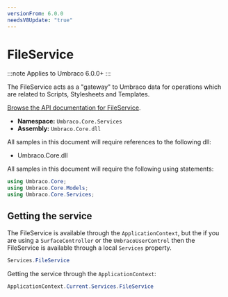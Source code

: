 ```yaml
---
versionFrom: 6.0.0
needsV8Update: "true"
---
```


# FileService

:::note
Applies to Umbraco 6.0.0+
:::

The FileService acts as a "gateway" to Umbraco data for operations which are related to Scripts, Stylesheets and Templates.

[Browse the API documentation for FileService](https://our.umbraco.com/apidocs/v7/csharp/api/Umbraco.Core.Services.FileService.html).

 * **Namespace:** `Umbraco.Core.Services`
 * **Assembly:** `Umbraco.Core.dll`

All samples in this document will require references to the following dll:

* Umbraco.Core.dll

All samples in this document will require the following using statements:

```csharp
using Umbraco.Core;
using Umbraco.Core.Models;
using Umbraco.Core.Services;
```

## Getting the service
The FileService is available through the `ApplicationContext`, but the if you are using a `SurfaceController` or the `UmbracoUserControl` then the FileService is available through a local `Services` property.

```csharp
Services.FileService
```

Getting the service through the `ApplicationContext`:

```csharp
ApplicationContext.Current.Services.FileService
```
